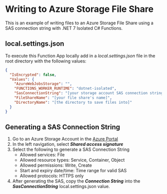 # Writing to Azure Storage File Share

This is an example of writing files to an Azure Storage File Share using a SAS connection string with .NET 7 Isolated C# Functions.

## local.settings.json

To execute this Function App locally add in a *local.settings.json* file in the root directory with the following values:

```json
{
  "IsEncrypted": false,
  "Values": {
    "AzureWebJobsStorage": "",
    "FUNCTIONS_WORKER_RUNTIME": "dotnet-isolated",
    "SasConnectionString": "[your storage account SAS connection string]",
    "FileShareName": "[your file share's name]",
    "DirectoryName": "[the directory to save files into]"
  }
}
```

## Generating a SAS Connection String

1. Go to an Azure Storage Account in the [Azure Portal](https://portal.azure.com)
1. In the left navigation, select ***Shared access signature***
1. Select the following to generate a SAS Connection String
    * Allowed services: File
    * Allowed resource types: Service, Container, Object
    * Allowed permissions: Write, Create
    * Start and expiry date/time: Time range for valid SAS
    * Allowed protocols: HTTPS only
1. After generating the SAS, copy the ***Connection String*** into the ***SasConnectionString*** local.settings.json value.
